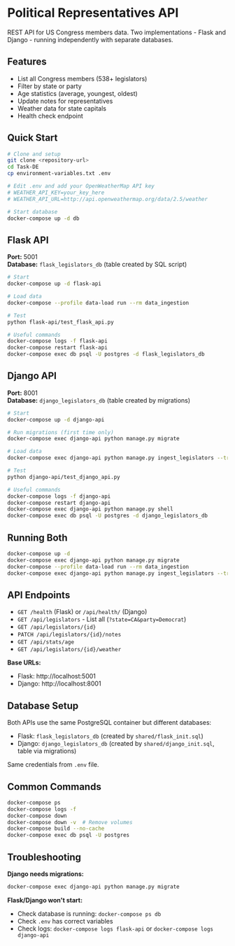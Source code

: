 # Political Representatives API

REST API for US Congress members data. Two implementations - Flask and Django - running independently with separate databases.

## Features

- List all Congress members (538+ legislators)
- Filter by state or party
- Age statistics (average, youngest, oldest)
- Update notes for representatives
- Weather data for state capitals
- Health check endpoint

## Quick Start

```bash
# Clone and setup
git clone <repository-url>
cd Task-DE
cp environment-variables.txt .env

# Edit .env and add your OpenWeatherMap API key
# WEATHER_API_KEY=your_key_here
# WEATHER_API_URL=http://api.openweathermap.org/data/2.5/weather

# Start database
docker-compose up -d db
```

## Flask API

**Port:** 5001  
**Database:** `flask_legislators_db` (table created by SQL script)

```bash
# Start
docker-compose up -d flask-api

# Load data
docker-compose --profile data-load run --rm data_ingestion

# Test
python flask-api/test_flask_api.py

# Useful commands
docker-compose logs -f flask-api
docker-compose restart flask-api
docker-compose exec db psql -U postgres -d flask_legislators_db
```

## Django API

**Port:** 8001  
**Database:** `django_legislators_db` (table created by migrations)

```bash
# Start
docker-compose up -d django-api

# Run migrations (first time only)
docker-compose exec django-api python manage.py migrate

# Load data
docker-compose exec django-api python manage.py ingest_legislators --truncate

# Test
python django-api/test_django_api.py

# Useful commands
docker-compose logs -f django-api
docker-compose restart django-api
docker-compose exec django-api python manage.py shell
docker-compose exec db psql -U postgres -d django_legislators_db
```

## Running Both

```bash
docker-compose up -d
docker-compose exec django-api python manage.py migrate
docker-compose --profile data-load run --rm data_ingestion
docker-compose exec django-api python manage.py ingest_legislators --truncate
```

## API Endpoints

- `GET /health` (Flask) or `/api/health/` (Django)
- `GET /api/legislators` - List all (`?state=CA&party=Democrat`)
- `GET /api/legislators/{id}`
- `PATCH /api/legislators/{id}/notes`
- `GET /api/stats/age`
- `GET /api/legislators/{id}/weather`

**Base URLs:**
- Flask: http://localhost:5001
- Django: http://localhost:8001

## Database Setup

Both APIs use the same PostgreSQL container but different databases:
- Flask: `flask_legislators_db` (created by `shared/flask_init.sql`)
- Django: `django_legislators_db` (created by `shared/django_init.sql`, table via migrations)

Same credentials from `.env` file.

## Common Commands

```bash
docker-compose ps
docker-compose logs -f
docker-compose down
docker-compose down -v  # Remove volumes
docker-compose build --no-cache
docker-compose exec db psql -U postgres
```

## Troubleshooting

**Django needs migrations:**
```bash
docker-compose exec django-api python manage.py migrate
```

**Flask/Django won't start:**
- Check database is running: `docker-compose ps db`
- Check `.env` has correct variables
- Check logs: `docker-compose logs flask-api` or `docker-compose logs django-api`
